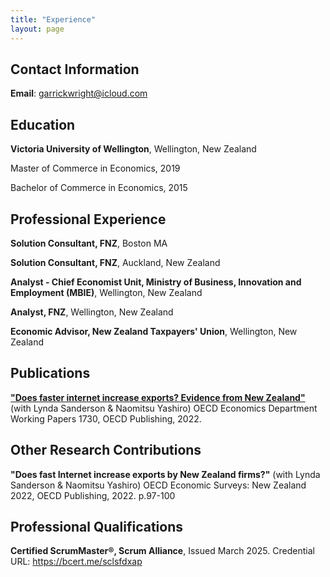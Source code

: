 ```yaml
---
title: "Experience"
layout: page
---
```


## Contact Information


**Email**: garrickwright@icloud.com


## Education


**Victoria University of Wellington**, Wellington, New Zealand

Master of Commerce in Economics, 2019

Bachelor of Commerce in Economics, 2015


## Professional Experience


**Solution Consultant, FNZ**, Boston MA

**Solution Consultant, FNZ**, Auckland, New Zealand

**Analyst - Chief Economist Unit, Ministry of Business, Innovation and Employment (MBIE)**, Wellington, New Zealand

**Analyst, FNZ**, Wellington, New Zealand

**Economic Advisor, New Zealand Taxpayers' Union**, Wellington, New Zealand


## Publications

[**"Does faster internet increase exports? Evidence from New Zealand"**]("https://wrightgarr.github.io/OECD_Economics_Department_Working_Papers_No_1730.pdf") (with Lynda Sanderson & Naomitsu Yashiro)
OECD Economics Department Working Papers 1730, OECD Publishing, 2022. 

## Other Research Contributions

**"Does fast Internet increase exports by New Zealand firms?"** (with Lynda Sanderson & Naomitsu Yashiro)
OECD Economic Surveys: New Zealand 2022, OECD Publishing, 2022. p.97-100

## Professional Qualifications

**Certified ScrumMaster®, Scrum Alliance**, Issued March 2025. Credential URL: <https://bcert.me/sclsfdxap>
